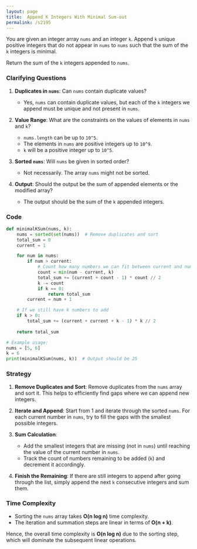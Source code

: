 ```yaml
---
layout: page
title:  Append K Integers With Minimal Sum-out
permalink: /s2195
---
```


You are given an integer array `nums` and an integer `k`. Append `k` unique positive integers that do not appear in `nums` to `nums` such that the sum of the `k` integers is minimal.

Return the sum of the `k` integers appended to `nums`.

### Clarifying Questions

1. **Duplicates in `nums`**: Can `nums` contain duplicate values?
   - Yes, `nums` can contain duplicate values, but each of the `k` integers we append must be unique and not present in `nums`.

2. **Value Range**: What are the constraints on the values of elements in `nums` and `k`?
   - `nums.length` can be up to `10^5`.
   - The elements in `nums` are positive integers up to `10^9`.
   - `k` will be a positive integer up to `10^5`.

3. **Sorted `nums`**: Will `nums` be given in sorted order?
   - Not necessarily. The array `nums` might not be sorted.

4. **Output**: Should the output be the sum of appended elements or the modified array?
   - The output should be the sum of the `k` appended integers.

### Code

```python
def minimalKSum(nums, k):
    nums = sorted(set(nums))  # Remove duplicates and sort
    total_sum = 0
    current = 1

    for num in nums:
        if num > current:
            # Count how many numbers we can fit between current and num
            count = min(num - current, k)
            total_sum += (current + count - 1) * count // 2
            k -= count
            if k == 0:
                return total_sum
        current = num + 1

    # If we still have k numbers to add
    if k > 0:
        total_sum += (current + current + k - 1) * k // 2
        
    return total_sum

# Example usage:
nums = [5, 6]
k = 6
print(minimalKSum(nums, k))  # Output should be 25
```

### Strategy

1. **Remove Duplicates and Sort**: Remove duplicates from the `nums` array and sort it. This helps to efficiently find gaps where we can append new integers.
   
2. **Iterate and Append**: Start from 1 and iterate through the sorted `nums`. For each current number in `nums`, try to fill the gaps with the smallest possible integers.
   
3. **Sum Calculation**:
   - Add the smallest integers that are missing (not in `nums`) until reaching the value of the current number in `nums`.
   - Track the count of numbers remaining to be added (`k`) and decrement it accordingly.
   
4. **Finish the Remaining**: If there are still integers to append after going through the list, simply append the next `k` consecutive integers and sum them.

### Time Complexity

- Sorting the `nums` array takes **O(n log n)** time complexity.
- The iteration and summation steps are linear in terms of **O(n + k)**.

Hence, the overall time complexity is **O(n log n)** due to the sorting step, which will dominate the subsequent linear operations.